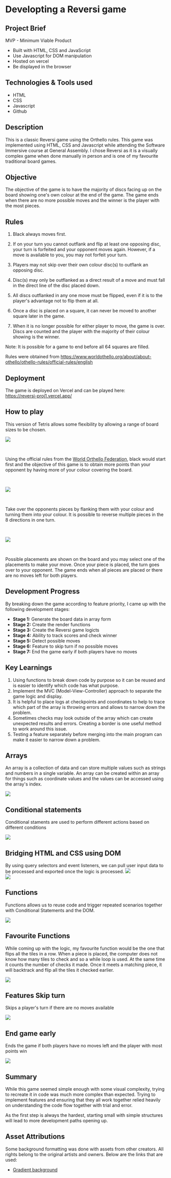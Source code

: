 # Developting a Reversi game
Project Brief
-------------
MVP - Minimum Viable Product
- Built with HTML, CSS and JavaScript
- Use Javascript for DOM manipulation
- Hosted on vercel
- Be displayed in the browser


Technologies & Tools used
-------------

- HTML
- CSS
- Javascript
- Github

Description
-------------
This is a classic Reversi game using the Orthello rules. This game was implemented using HTML, CSS and Javascript while attending the Software Immersive course at General Assembly. 
I chose Reversi as it is a visually complex game when done manually in person and is one of my favourite traditional board games.

Objective
-------------
The objective of the game is to have the majority of discs facing up on the board showing one's own colour at the end of the game. The game ends when there are no more possible moves and the winner is the player with the most pieces.

Rules
-------------
1. Black always moves first.

2. If on your turn you cannot outflank and flip at least one opposing disc, your turn is forfeited and your opponent moves
again. However, if a move is available to you, you may not forfeit your turn. 

3. Players may not skip over their own colour disc(s) to outflank an opposing disc. 

4. Disc(s) may only be outflanked as a direct result of a move and must fall in the direct line of the disc placed down.

5. All discs outflanked in any one move must be flipped, even if it is to the player's advantage not to flip them at all. 

5. Once a disc is placed on a square, it can never be moved to another square later in the game. 

7. When it is no longer possible for either player to move, the game is over. Discs are counted and the player with the majority of their colour showing is the winner.

Note: It is possible for a game to end before all 64 squares are filled.

Rules were obtained from https://www.worldothello.org/about/about-othello/othello-rules/official-rules/english

Deployment
-------------
The game is deployed on Vercel and can be played here:<br>
https://reversi-proj1.vercel.app/

How to play
-------------
This version of Tetris allows some flexibility by allowing a range of board sizes to be chosen.

![](https://i.imgur.com/MOwoghP.png)

<br>

Using the official rules from the [World Orthello Federation](https://www.worldothello.org/), black would start first and the objective of this game is to obtain more points than your opponent by having more of your colour covering the board. 

<br>

![](https://i.imgur.com/zuZcAHL.png)

<br>

Take over the opponents pieces by flanking them with your colour and turning them into your colour. It is possible to reverse multiple pieces in the 8 directions in one turn.

<br>

![](https://i.imgur.com/FQdzkO4.png)

<br>

Possible placements are shown on the board and you may select one of the placements to make your move. Once your piece is placed, the turn goes over to your opponent. The game ends when all pieces are placed or there are no moves left for both players.

Development Progress
-------------
By breaking down the game according to feature priority, I came up with the following development stages:
- **Stage 1:** Generate the board data in array form
- **Stage 2:** Create the render functions 
- **Stage 3:** Create the Reversi game logicts
- **Stage 4:** Ability to track scores and check winner
- **Stage 5:** Detect possible moves
- **Stage 6:** Feature to skip turn if no possible moves
- **Stage 7:** End the game early if both players have no moves

Key Learnings
-------------
1. Using functions to break down code by purpose so it can be reused and is easier to identify which code has what purpose.
2. Implement the MVC (Model-View-Controller) approach to separate the game logic and display.
3. It is helpful to place logs at checkpoints and coordinates to help to trace which part of the array is throwing errors and allows to narrow down the problem.
4. Sometimes checks may look outside of the array which can create unexpected results and errors. Creating a border is one useful method to work around this issue.
5. Testing a feature separately before merging into the main program can make it easier to narrow down a problem.

Arrays
-------------
An array is a collection of data and can store multiple values such as strings and numbers in a single variable. An array can be created within an array for things such as coordinate values and the values can be accessed using the array's index.

![](https://i.imgur.com/nJOWaBl.png)

Conditional statements
-------------
Conditional staments are used to perform different actions based on different conditions

![](https://i.imgur.com/HrVp1Ub.png)

Bridging HTML and CSS using DOM
-------------
By using query selectors and event listeners, we can pull user input data to be processed and exported once the logic is processed.
![](https://i.imgur.com/44fFMLa.png)
<br>
![](https://i.imgur.com/SijX2mk.png)

Functions
-------------
Functions allows us to reuse code and trigger repeated scenarios together with Conditional Statements and the DOM.

![](https://i.imgur.com/jRhyteb.png)

Favourite Functions
-------------
While coming up with the logic, my favourite function would be the one that flips all the tiles in a row. When a piece is placed, the computer does not know how many tiles to check and so a while loop is used. At the same time it counts the number of checks it made. Once it meets a matching piece, it will backtrack and flip all the tiles it checked earlier. 

![](https://i.imgur.com/0DOhInD.png)

**Features**
Skip turn
-------------
Skips a player's turn if there are no moves available

![](https://i.imgur.com/6NkMQE5.jpg)

End game early
-------------
Ends the game if both players have no moves left and the player with most points win

![](https://i.imgur.com/E7lZVU8.jpg)

Summary
-------------
While this game seemed simple enough with some visual complexity, trying to recreate it in code was much more complex than expected. Trying to implement features and ensuring that they all work together relied heavily on understanding the code flow together with trial and error. 

As the first step is always the hardest, starting small with simple structures will lead to more development paths opening up.

Asset Attributions
-------------
Some background formatting was done with assets from other creators. All rights belong to the original artists and owners. Below are the links that are used:
<br>
- [Gradient background](https://www.makeuseof.com/css-background-patterns-examples/)
